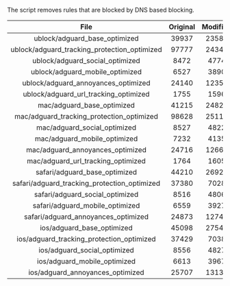 The script removes rules that are blocked by DNS based blocking.


| File | Original | Modified |
|:----:|:-----:|:-----:|
| ublock/adguard_base_optimized | 39937 | 23582 |
| ublock/adguard_tracking_protection_optimized | 97777 | 24340 |
| ublock/adguard_social_optimized | 8472 | 4774 |
| ublock/adguard_mobile_optimized | 6527 | 3890 |
| ublock/adguard_annoyances_optimized | 24140 | 12353 |
| ublock/adguard_url_tracking_optimized | 1755 | 1596 |
| mac/adguard_base_optimized | 41215 | 24829 |
| mac/adguard_tracking_protection_optimized | 98628 | 25118 |
| mac/adguard_social_optimized | 8527 | 4822 |
| mac/adguard_mobile_optimized | 7232 | 4135 |
| mac/adguard_annoyances_optimized | 24716 | 12665 |
| mac/adguard_url_tracking_optimized | 1764 | 1605 |
| safari/adguard_base_optimized | 44210 | 26924 |
| safari/adguard_tracking_protection_optimized | 37380 | 7028 |
| safari/adguard_social_optimized | 8516 | 4806 |
| safari/adguard_mobile_optimized | 6559 | 3927 |
| safari/adguard_annoyances_optimized | 24873 | 12745 |
| ios/adguard_base_optimized | 45098 | 27545 |
| ios/adguard_tracking_protection_optimized | 37429 | 7038 |
| ios/adguard_social_optimized | 8556 | 4827 |
| ios/adguard_mobile_optimized | 6613 | 3967 |
| ios/adguard_annoyances_optimized | 25707 | 13132 |